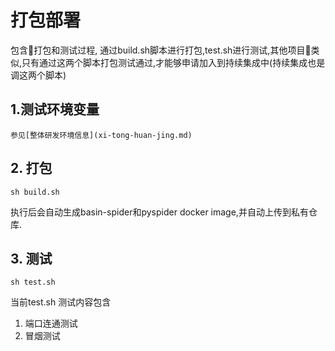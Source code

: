 # 打包部署
包含打包和测试过程, 通过build.sh脚本进行打包,test.sh进行测试,其他项目类似,只有通过这两个脚本打包测试通过,才能够申请加入到持续集成中(持续集成也是调这两个脚本)

## 1.测试环境变量
    参见[整体研发环境信息](xi-tong-huan-jing.md)
## 2. 打包

```
sh build.sh
```

执行后会自动生成basin-spider和pyspider docker image,并自动上传到私有仓库.


## 3. 测试

```
sh test.sh
```

当前test.sh 测试内容包含
1. 端口连通测试
2. 冒烟测试
